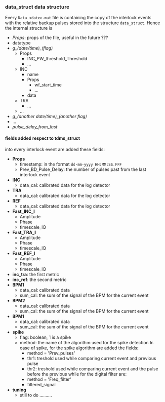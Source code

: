 ### data_struct data structure 

Every `Data_<date>.mat` file is containing the copy of the interlock events with the relative backup pulses stored into the structure `data_struct`. Hence the internal structure is

* *Props*: props of the file, useful in the future ???
 * datatype
* *g_(date/time)_(flag)*
  * Props
    * INC_PW_threshold_Threshold
    * ...
  * INC
    * name
    * Props
      * wf_start_time
      * ...
    * data
  * TRA
    * ...
  * ...
* *g_(another date/time)_(another flag)*
* ...
* *pulse_delay_from_last*

#### fields added respect to tdms_struct

into every interlock event are added these fields:
* __Props__
  * timestamp: in the format `dd-mm-yyyy HH:MM:SS.FFF`
  * Prev_BD_Pulse_Delay: the number of pulses past from the last interlock event
* __INC__
  * data_cal: calibrated data for the log detector
* __TRA__
  * data_cal: calibrated data for the log detector
* __REF__
  * data_cal: calibrated data for the log detector
* **Fast_INC_I**
  * Amplitude
  * Phase
  * timescale_IQ
* **Fast_TRA_I**
  * Amplitude
  * Phase
  * timescale_IQ
* **Fast_REF_I**
  * Amplitude
  * Phase
  * timescale_IQ
* __inc_tra__: the first metric
* __inc_ref__: the second metric
* **BPM1**
  * data_cal: calibrated data
  * sum_cal: the sum of the signal of the BPM for the current event
* **BPM2**
  * data_cal: calibrated data
  * sum_cal: the sum of the signal of the BPM for the current event
* **BPM1**
  * data_cal: calibrated data
  * sum_cal: the sum of the signal of the BPM for the current event
* **spike**
  * flag: boolean, 1 is a spike
  * method: the name of the algorithm used for the spike detection
    In case of spike, for the spike algorithm are added the fields:
    * method = 'Prev_pulses'
    * thr1: treshold used while comparing current event and previous pulse
    * thr2: treshold used while comparing current event and the pulse before the previous
    while for the digital filter are:
    * method = 'Freq_filter'
    * filtered_signal
* **tuning** 
  * still to do ..........
